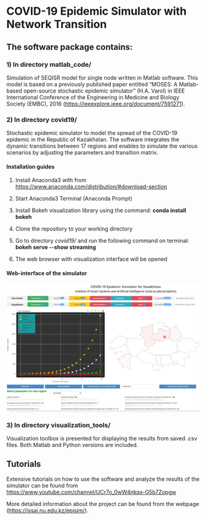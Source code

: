# COVID-19 Epidemic Simulator with Network Transition

## The software package contains:

### 1) In directory matlab_code/
Simulation of SEQISR model for single node written in Matlab software. This model is based on a previously published paper entitled “MOSES: A Matlab-based open-source stochastic epidemic simulator” (H.A. Varol) in IEEE International Conference of the Engineering in Medicine and Biology Society (EMBC), 2016 (https://ieeexplore.ieee.org/document/7591271).

### 2) In directory covid19/
Stochastic epidemic simulator to model the spread of the COVID-19 epidemic in the Republic of Kazakhstan. The software integrates the dynamic transitions between 17 regions and enables to simulate the various scenarios by adjusting the parameters and transition matrix.


#### Installation guides

1) Install Anaconda3 with from https://www.anaconda.com/distribution/#download-section

2) Start Anaconda3 Terminal (Anaconda Prompt)

3) Install Bokeh visualization library using the command: **conda install bokeh**

4) Clone the repository to your working directory

5) Go to directory *covid19/* and run the following command on terminal: **bokeh serve --show streaming**

6) The web browser with visualization interface will be opened


#### Web-interface of the simulator

![](web_interface.png)

### 3) In directory visualization_tools/

Visualization toolbox is presented for displaying the results from saved .csv files. Both Matlab and Python versions are included.

## Tutorials

Extensive tutorials on how to use the software and analyze the results of the simulator can be found from https://www.youtube.com/channel/UCr7o_0wW4nkqx-G5b7Zopgw


More detailed information about the project can be found from the webpage (https://issai.nu.edu.kz/episim/).
